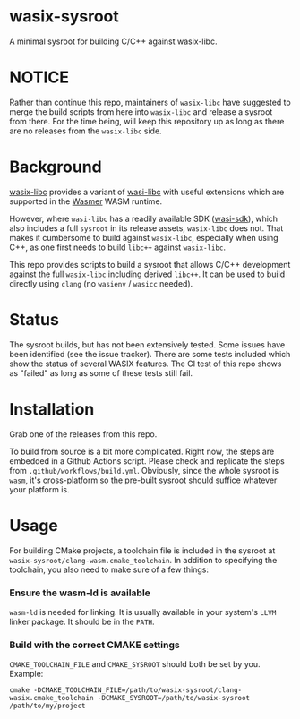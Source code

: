 # wasix-sysroot
A minimal sysroot for building C/C++ against wasix-libc.

# NOTICE

Rather than continue this repo, maintainers of `wasix-libc` have suggested to merge the build scripts from here into `wasix-libc` and release a sysroot from there. For the time being, will keep this repository up as long as there are no releases from the `wasix-libc` side.


# Background

[wasix-libc](https://github.com/wasix-org/wasix-libc) provides a variant of [wasi-libc](https://github.com/WebAssembly/wasi-libc) with useful extensions which are supported in the [Wasmer](https://github.com/wasmerio/wasmer) WASM runtime.

However, where `wasi-libc` has a readily available SDK ([wasi-sdk](https://github.com/WebAssembly/wasi-sdk)), which also includes a full `sysroot` in its release assets, `wasix-libc` does not. That makes it cumbersome to build against `wasix-libc`, especially when using C++, as one first needs to build `libc++` against `wasix-libc`.

This repo provides scripts to build a sysroot that allows C/C++ development against the full `wasix-libc` including derived `libc++`. It can be used to build directly using `clang` (no `wasienv` / `wasicc` needed).

# Status

The sysroot builds, but has not been extensively tested. Some issues have been identified (see the issue tracker). There are some tests included which show the status of several WASIX features. The CI test of this repo shows as "failed" as long as some of these tests still fail.

# Installation

Grab one of the releases from this repo.

To build from source is a bit more complicated. Right now, the steps are embedded in a Github Actions script. Please check and replicate the steps from `.github/workflows/build.yml`. Obviously, since the whole sysroot is `wasm`, it's cross-platform so the pre-built sysroot should suffice whatever your platform is.

# Usage

For building CMake projects, a toolchain file is included in the sysroot at `wasix-sysroot/clang-wasm.cmake_toolchain`.
In addition to specifying the toolchain, you also need to make sure of a few things:

### Ensure the wasm-ld is available

`wasm-ld` is needed for linking. It is usually available in your system's `LLVM` linker package. It should be in the `PATH`.

### Build with the correct CMAKE settings

`CMAKE_TOOLCHAIN_FILE` and `CMAKE_SYSROOT` should both be set by you. Example:

```
cmake -DCMAKE_TOOLCHAIN_FILE=/path/to/wasix-sysroot/clang-wasix.cmake_toolchain -DCMAKE_SYSROOT=/path/to/wasix-sysroot /path/to/my/project
```
